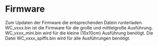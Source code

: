 # Firmware
Zum Updaten der Firmware die entsprechenden Datein runterladen.
WC_vxxx.bin ist die Firmware für die große und mittlelgroße Ausführung.
WC_vxxx_mini.bin wird für die kleine (10x10cm) Ausführung benötigt.
Die Datei WC_vxxx_spiffs.bin wird für alle Ausführungen benötigt.
